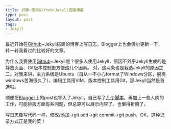 ```yaml
--- 
title: 折腾-使用Github+Jekyll搭建博客
type: post
layout: post
tags: 
- Jekyll
---
```


最近开始在[Github](http://github.com)+Jekyll搭建的博客上写日志。Blogger上也会偶尔更新一下，转一转我看过的比较好的文章。

为什么我要使用[Github](http://github.com)+Jekyll呢？很多人使用Jekyll，原因不外乎Jekyll生成的是静态页面、Git版本控制更方便这几个因素。
对，这两条也是我选Jekyll的原因之二。对我来讲，主力系统是Ubuntu（自从一不小心format了Windows分区，脱离windows苦海很久了），编辑工具用VIM，版本控制工具用Git，那Jekyll当然是首选啦。

顺便把[Blogger](http://nourlcn.ownlinux.net)上的post也导入了Jekyll，自己写了[几个脚本](https://github.com/nourlcn/blogger2octopress)，再加上一些人肉的工作，可能排版方面有些问题，但总算可以展示内容了。也懒得折腾了。

写日志像写代码一样，修改/添加->git add->git commit->git push，OK，这种记录方式正是我的菜！






